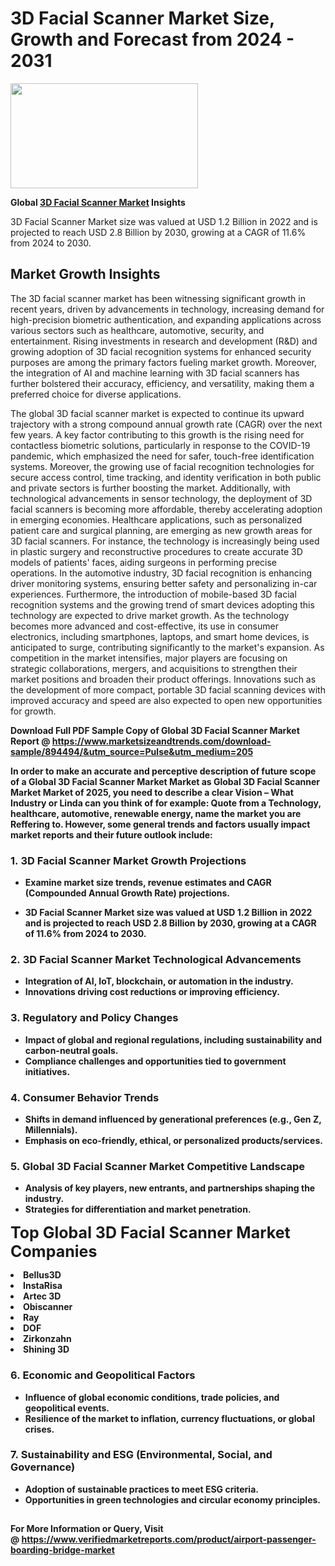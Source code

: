 <H1>3D Facial Scanner Market Size, Growth and Forecast from 2024 - 2031</H1><img class="aligncenter size-medium wp-image-584254" src="https://thirdeyenews.in/wp-content/uploads/2024/09/Global-Market-Research-300x168.jpeg" alt="" width="300" height="168" /><p><strong>Global&nbsp;<a href="https://www.marketsizeandtrends.com/download-sample/894494/&amp;utm_source=Pulse&amp;utm_medium=205">3D Facial Scanner Market</a> Insights</strong></p><p>3D Facial Scanner Market size was valued at USD 1.2 Billion in 2022 and is projected to reach USD 2.8 Billion by 2030, growing at a CAGR of 11.6% from 2024 to 2030.</p><p><h2>Market Growth Insights</h2> <p>The 3D facial scanner market has been witnessing significant growth in recent years, driven by advancements in technology, increasing demand for high-precision biometric authentication, and expanding applications across various sectors such as healthcare, automotive, security, and entertainment. Rising investments in research and development (R&D) and growing adoption of 3D facial recognition systems for enhanced security purposes are among the primary factors fueling market growth. Moreover, the integration of AI and machine learning with 3D facial scanners has further bolstered their accuracy, efficiency, and versatility, making them a preferred choice for diverse applications.</p> <p><strong></strong></p> <p>The global 3D facial scanner market is expected to continue its upward trajectory with a strong compound annual growth rate (CAGR) over the next few years. A key factor contributing to this growth is the rising need for contactless biometric solutions, particularly in response to the COVID-19 pandemic, which emphasized the need for safer, touch-free identification systems. Moreover, the growing use of facial recognition technologies for secure access control, time tracking, and identity verification in both public and private sectors is further boosting the market. Additionally, with technological advancements in sensor technology, the deployment of 3D facial scanners is becoming more affordable, thereby accelerating adoption in emerging economies. Healthcare applications, such as personalized patient care and surgical planning, are emerging as new growth areas for 3D facial scanners. For instance, the technology is increasingly being used in plastic surgery and reconstructive procedures to create accurate 3D models of patients' faces, aiding surgeons in performing precise operations. In the automotive industry, 3D facial recognition is enhancing driver monitoring systems, ensuring better safety and personalizing in-car experiences. Furthermore, the introduction of mobile-based 3D facial recognition systems and the growing trend of smart devices adopting this technology are expected to drive market growth. As the technology becomes more advanced and cost-effective, its use in consumer electronics, including smartphones, laptops, and smart home devices, is anticipated to surge, contributing significantly to the market's expansion. As competition in the market intensifies, major players are focusing on strategic collaborations, mergers, and acquisitions to strengthen their market positions and broaden their product offerings. Innovations such as the development of more compact, portable 3D facial scanning devices with improved accuracy and speed are also expected to open new opportunities for growth. <p><strong></p><p><span class=""><strong>Download Full PDF Sample Copy of Global 3D Facial Scanner Market Report</strong> @ <a href="https://www.marketsizeandtrends.com/download-sample/894494/&amp;utm_source=Pulse&amp;utm_medium=205" target="_blank">https://www.marketsizeandtrends.com/download-sample/894494/&amp;utm_source=Pulse&amp;utm_medium=205</a></span></p><p>In order to make an accurate and perceptive description of future scope of a Global&nbsp;3D Facial Scanner Market Market as Global&nbsp;3D Facial Scanner Market Market of 2025, you need to describe a clear Vision &ndash; What Industry or Linda can you think of for example: Quote from a Technology, healthcare, automotive, renewable energy, name the market you are Reffering to. However, some general trends and factors usually impact market reports and their future outlook include:</p><h3>1.&nbsp;<strong>3D Facial Scanner Market Growth Projections</strong></h3><ul><li>Examine market size trends, revenue estimates and CAGR (Compounded Annual Growth Rate) projections.</li><li><p>3D Facial Scanner Market size was valued at USD 1.2 Billion in 2022 and is projected to reach USD 2.8 Billion by 2030, growing at a CAGR of 11.6% from 2024 to 2030.</p></li></ul><h3>2.&nbsp;<strong>3D Facial Scanner Market Technological Advancements</strong></h3><ul><li>Integration of AI, IoT, blockchain, or automation in the industry.</li><li>Innovations driving cost reductions or improving efficiency.</li></ul><h3>3.&nbsp;<strong>Regulatory and Policy Changes</strong></h3><ul><li>Impact of global and regional regulations, including sustainability and carbon-neutral goals.</li><li>Compliance challenges and opportunities tied to government initiatives.</li></ul><h3>4.&nbsp;<strong>Consumer Behavior Trends</strong></h3><ul><li>Shifts in demand influenced by generational preferences (e.g., Gen Z, Millennials).</li><li>Emphasis on eco-friendly, ethical, or personalized products/services.</li></ul><h3>5.&nbsp;<strong>Global 3D Facial Scanner Market Competitive Landscape</strong></h3><ul><li>Analysis of key players, new entrants, and partnerships shaping the industry.</li><li>Strategies for differentiation and market penetration.</li></ul><p data-pm-slice="1 1 []"><span style="color: inherit; font-family: inherit; font-size: 25px;">Top Global 3D Facial Scanner Market Companies</span></p><div class="" data-test-id=""><p><li>Bellus3D</li><li> InstaRisa</li><li> Artec 3D</li><li> Obiscanner</li><li> Ray</li><li> DOF</li><li> Zirkonzahn</li><li> Shining 3D</li></p></div><h3>6.&nbsp;<strong>Economic and Geopolitical Factors</strong></h3><ul><li>Influence of global economic conditions, trade policies, and geopolitical events.</li><li>Resilience of the market to inflation, currency fluctuations, or global crises.</li></ul><h3>7.&nbsp;<strong>Sustainability and ESG (Environmental, Social, and Governance)</strong></h3><ul><li>Adoption of sustainable practices to meet ESG criteria.</li><li>Opportunities in green technologies and circular economy principles.</li></ul><h2><strong style="font-size: 14px;">For More Information or Query, Visit @&nbsp;</strong><a style="background-color: #ffffff; font-size: 14px;" href="https://www.marketsizeandtrends.com/report/3d-facial-scanner-market/" target="_blank">https://www.verifiedmarketreports.com/product/airport-passenger-boarding-bridge-market</a></h2>
